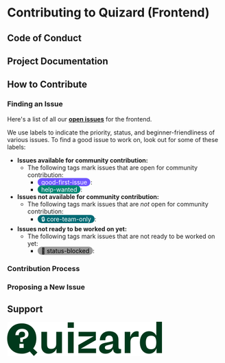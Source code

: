 # Contributing to Quizard (Frontend)

<!-- Add a thank you message for new/existing contributors -->

## Code of Conduct

<!-- Include link to Code of Conduct md file -->

## Project Documentation

<!-- Include link to README.md file here -->

## How to Contribute

<!-- Add an introduction here -->

### Finding an Issue

<!-- A concise guide to finding an issue on the repo -->
<!-- Here you can talk about the different labels on the project and what they mean. I think you should also add that if the contributor finds a new issue, they should comment on it and get approval first -->

Here's a list of all our [**open issues**](https://github.com/quizardhq/frontend/issues) for the frontend.

We use labels to indicate the priority, status, and beginner-friendliness of various issues. To find a good issue to work on, look out for some of these labels:

- **Issues available for community contribution:**
  - The following tags mark issues that are open for community contribution:
    - <span style="background-color: rgb(112, 87, 255); color: white; padding: 1px 8px; border-radius: 50px">good-first-issue</span>:
    - <span style="background-color: rgb(0, 134, 114); color: white; padding: 1px 8px; border-radius: 50px">help-wanted</span>:
- **Issues not available for community contribution:**
  - The following tags mark issues that are _not_ open for community contribution:
    - <span style="background-color: rgb(0, 107, 117); color: white; padding: 1px 8px; border-radius: 50px">🔒 core-team-only</span>:
- **Issues not ready to be worked on yet:**
  - The following tags mark issues that are not ready to be worked on yet:
    - <span style="background-color: rgb(153, 153, 153); color: black; padding: 1px 8px; border-radius: 50px">🚧 status-blocked</span>:

### Contribution Process

<!-- How to get started with contributing once you find an issue -->

### Proposing a New Issue

<!-- Didn't find an issue? How to raise a new one -->

## Support

<!-- Add link to Slack Workspace here -->

![Quizard Logo](../components/assets/logo/logo-full.svg)
